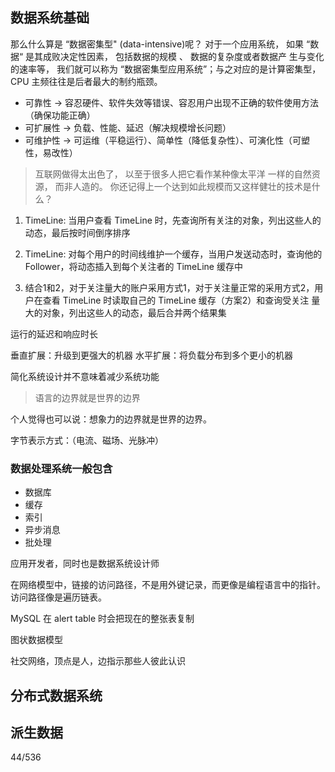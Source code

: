 
## 数据系统基础

那么什么算是 “数据密集型" (data-intensive)呢？
对于一个应用系统， 如果 “数据“ 是其成败决定性因素， 包括数据的规模 、 数据的复杂度或者数据产
生与变化的速率等， 我们就可以称为 “数据密集型应用系统”；与之对应的是计算密集型，CPU 主频往往是后者最大的制约瓶颈。

- 可靠性 -> 容忍硬件、软件失效等错误、容忍用户出现不正确的软件使用方法（确保功能正确）
- 可扩展性 -> 负载、性能、延迟（解决规模增长问题）
- 可维护性 -> 可运维（平稳运行）、简单性（降低复杂性）、可演化性（可塑性，易改性）

> 互联网做得太出色了， 以至于很多人把它看作某种像太平洋 一样的自然资源， 而非人造的。 你还记得上一个达到如此规模而又这样健壮的技术是什么？
1. TimeLine: 当用户查看 TimeLine 时，先查询所有关注的对象，列出这些人的动态，最后按时间倒序排序
2. TimeLine: 对每个用户的时间线维护一个缓存，当用户发送动态时，查询他的 Follower，将动态插入到每个关注者的 TimeLine 缓存中

3. 结合1和2，对于关注量大的账户采用方式1，对于关注量正常的采用方式2，用户在查看 TimeLine 时读取自己的 TimeLine 缓存（方案2）和查询受关注
量大的对象，列出这些人的动态，最后合并两个结果集

运行的延迟和响应时长

垂直扩展：升级到更强大的机器
水平扩展：将负载分布到多个更小的机器

简化系统设计并不意味着减少系统功能

> 语言的边界就是世界的边界

个人觉得也可以说：想象力的边界就是世界的边界。

字节表示方式：（电流、磁场、光脉冲）

### 数据处理系统一般包含

- 数据库
- 缓存
- 索引
- 异步消息
- 批处理

应用开发者，同时也是数据系统设计师

在网络模型中，链接的访问路径，不是用外键记录，而更像是编程语言中的指针。访问路径像是遍历链表。

MySQL 在 alert table 时会把现在的整张表复制

图状数据模型

社交网络，顶点是人，边指示那些人彼此认识



## 分布式数据系统

## 派生数据

44/536


